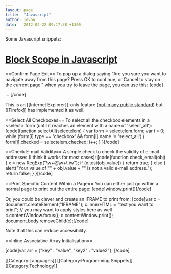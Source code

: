```yaml
---
layout: page
title:  "Javascript"
author: jevon
date:   2012-02-22 09:17:38 +1300
---
```


Some Javascript snippets:

# <a href="http://journals.jevon.org/users/jevon-phd/entry/19924">Block Scope in Javascript</a>

==Confirm Page Exit==
To pop up a dialog saying "Are you sure you want to navigate away from this page? Press OK to continue, or Cancel to stay on the current page." when you try to leave the page, you can use this:
[code]<script type="text/javascript">
    function confirmExit() { return "You might lose your changes if you leave this page."; }
</script>

<body onbeforeunload="return confirmExit()"> ... </body>[/code]

This is an [[Internet Explorer]]-only feature (<a href="http://msdn.microsoft.com/workshop/author/dhtml/reference/events/onbeforeunload.asp">not in any public standard</a>) but [[Firefox]] has implemented it as well.

==Select All Checkboxes==
To select all the checkbox elements in a &lt;select&gt; form (until it reaches an element with a name of 'select_all'):
[code]function selectAll(selectelem) {
	var form = selectelem.form;
	var i = 0;
	while (form[i].type == 'checkbox' && form[i].name != 'select_all') {
		form[i].checked = selectelem.checked;
		i++;
	}
}[/code]

==Check E-mail Validity==
A simple check to check the validity of e-mail addresses (I think it works for most cases):
[code]function check_email(obj) {
	x = new RegExp("\\w+@\\w+\\.\\w");
	if (x.test(obj.value)) {
		return true;
	} else {
		alert("Your value of \"" + obj.value + "\" is not a valid e-mail address.");
		return false;
	}
}[/code]

==Print Specific Content Within a Page==
You can either just go within a normal page to print out the entire page:
[code]window.print()[/code]

Or, you could be clever and create an IFRAME to print from:
[code]var c = document.createElement("IFRAME");
c.innerHTML = "text you want to print";
// you may want to apply styles here as well
c.contentWindow.focus();
c.contentWindow.print();
document.body.removeChild(c);[/code]

Note that this can reduce accessibility.

==Inline Associative Array Initialisation==

[code]var arr = {"key" : "value", "key2" : "value2"}; [/code]

[[Category:Languages]]
[[Category:Programming Snippets]]
[[Category:Technology]]